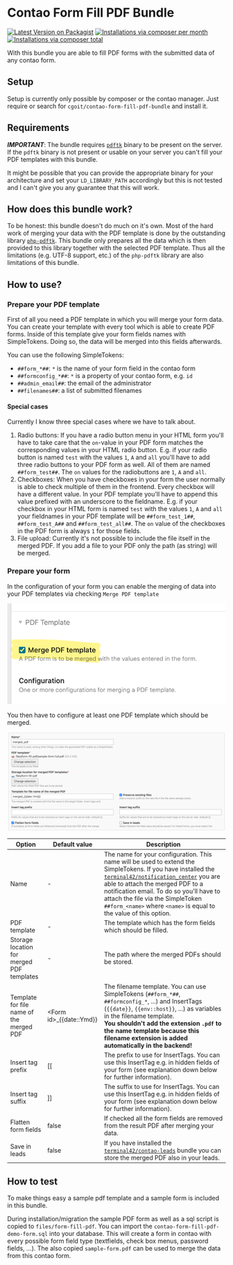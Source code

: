 # Contao Form Fill PDF Bundle

[![Latest Version on Packagist](http://img.shields.io/packagist/v/cgoit/contao-form-fill-pdf-bundle.svg?style=flat)](https://packagist.org/packages/cgoit/contao-form-fill-pdf-bundle)
[![Installations via composer per month](http://img.shields.io/packagist/dm/cgoit/contao-form-fill-pdf-bundle.svg?style=flat)](https://packagist.org/packages/cgoit/contao-form-fill-pdf-bundle)
[![Installations via composer total](http://img.shields.io/packagist/dt/cgoit/contao-form-fill-pdf-bundle.svg?style=flat)](https://packagist.org/packages/cgoit/contao-form-fill-pdf-bundle)

With this bundle you are able to fill PDF forms with the submitted data of any contao form.

## Setup ##

Setup is currently only possible by composer or the contao manager. Just require or search for ```cgoit/contao-form-fill-pdf-bundle``` and install it.

## Requirements ##

***IMPORTANT***: The bundle requires [`pdftk`](https://www.pdflabs.com/tools/pdftk-the-pdf-toolkit/) binary to be present on the server. If the `pdftk` binary is not present or usable on your server you can't fill your PDF templates with this bundle.

It might be possible that you can provide the appropriate binary for your architecture and set your `LD_LIBRARY_PATH` accordingly but this is not tested and I can't give you any guarantee that this will work.

## How does this bundle work? ##

To be honest: this bundle doesn't do much on it's own. Most of the hard work of merging your data with the PDF template is done by the outstanding library [`php-pdftk`](https://github.com/mikehaertl/php-pdftk). This bundle only prepares all the data which is then provided to this library together with the selected PDF template. Thus all the limitations (e.g. UTF-8 support, etc.) of the `php-pdftk` library are also limitations of this bundle.

## How to use? ##

### Prepare your PDF template ###

First of all you need a PDF template in which you will merge your form data. You can create your template with every tool which is able to create PDF forms.
Inside of this template give your form fields names with SimpleTokens. Doing so, the data will be merged into this fields afterwards.

You can use the following SimpleTokens: 

- `##form_*##`: `*` is the name of your form field in the contao form
- `##formconfig_*##`: `*` is a property of your contao form, e.g. `id`
- `##admin_email##`: the email of the administrator
- `##filenames##`: a list of submitted filenames

#### Special cases ####

Currently I know three special cases where we have to talk about.

1. Radio buttons: If you have a radio button menu in your HTML form you'll have to take care that the `on`-value in your PDF form matches the corresponding values in your HTML radio button. E.g. if your radio button is named `test` with the values `1`, `A` and `all` you'll have to add three radio buttons to your PDF form as well. All of them are named `##form_test##`. The `on` values for the radiobuttons are `1`, `A` and `all`.
2. Checkboxes: When you have checkboxes in your form the user normally is able to check multiple of them in the frontend. Every checkbox will have a different value. In your PDF template you'll have to append this value prefixed with an underscore to the fieldname. E.g. if your checkbox in your HTML form is named `test` with the values `1`, `A` and `all` your fieldnames in your PDF template will be `##form_test_1##`, `##form_test_A##` and `##form_test_all##`. The `on` value of the checkboxes in the PDF form is always `1` for those fields.
3. File upload: Currently it's not possible to include the file itself in the merged PDF. If you add a file to your PDF only the path (as string) will be merged.

### Prepare your form ###

In the configuration of your form you can enable the merging of data into your PDF templates via checking `Merge PDF template`

![Enable the merging of data into PDF templates](docs/enable-merging.png)

You then have to configure at least one PDF template which should be merged.

![Configure the merging of data into a PDF template](docs/merge-configuration.png)

| Option | Default value             | Description                                                                                                                                                                                                                                                                                                                                        |
|-------|---------------------------|----------------------------------------------------------------------------------------------------------------------------------------------------------------------------------------------------------------------------------------------------------------------------------------------------------------------------------------------------|
| Name | -                         | The name for your configuration. This name will be used to extend the SimpleTokens. If you have installed the [`terminal42/notification_center`](https://github.com/terminal42/contao-notification_center) you are able to attach the merged PDF to a notification email. To do so you'll have to attach the file via the SimpleToken `##form_<name>` where `<name>` is equal to the value of this option. |
| PDF template | -                         | The template which has the form fields which should be filled.                                                                                                                                                                                                                                                                                     |
| Storage location for merged PDF templates | -                         | The path where the merged PDFs should be stored.                                                                                                                                                                                                                                                                                                   |
| Template for file name of the merged PDF | \<Form id\>_{{date::Ymd}} | The filename template. You can use SimpleTokens (`##form_*##`, `##formconfig_*`, ...) and  InsertTags (`{{date}}`, `{{env::host}}`, ...) as variables in the filename template.<br/>**You shouldn't add the extension `.pdf` to the name template because this filename extension is added automatically in the backend!**                         |
| Insert tag prefix | [[                        | The prefix to use for InsertTags. You can use this InsertTag e.g. in hidden fields of your form (see explanation down below for further information).                                                                                                                                                                                              |
| Insert tag suffix | ]]                        | The suffix to use for InsertTags. You can use this InsertTag e.g. in hidden fields of your form (see explanation down below for further information).                                                                                                                                                                                              |
| Flatten form fields | false                     | If checked all the form fields are removed from the result PDF after merging your data.                                                                                                                                                                                                                                                            |
| Save in leads | false                     | If you have installed the [`terminal42/contao-leads`](https://github.com/terminal42/contao-leads) bundle you can store the merged PDF also in your leads.                                                                                                                                                                                                                                    |

## How to test ##

To make things easy a sample pdf template and a sample form is included in this bundle.

During installation/migration the sample PDF form as well as a sql script is copied to `files/form-fill-pdf`. You can import the `contao-form-fill-pdf-demo-form.sql` into your database. This will create a form in contao with every possible form field type (textfields, check box menus, password fields, ...). The also copied `sample-form.pdf` can be used to merge the data from this contao form.

